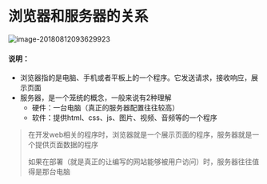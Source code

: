 # 浏览器和服务器的关系

![image-20180812093629923](assets/image-20180812093629923.png)



#### 说明：

* 浏览器指的是电脑、手机或者平板上的一个程序。它发送请求，接收响应，展示页面
* 服务器，是一个笼统的概念，一般来说有2种理解
  * 硬件：一台电脑（真正的服务器配置往往较高）
  * 软件：提供html、css、js、图片、视频、音频等的一个程序

> 在开发web相关的程序时，浏览器就是一个展示页面的程序，服务器就是一个提供页面数据的程序
>
> 如果在部署（就是真正的让编写的网站能够被用户访问）时，服务器往往值得是那台电脑